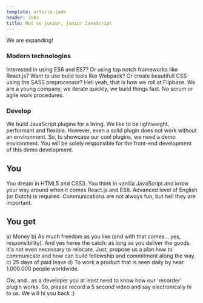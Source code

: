 ```yaml
---
template: article.jade
header: Jobs
title: Not so junior, junior JavaScript 
---
```


We are expanding!

### Modern technologies
Interested in using ES6 and ES7? Or using top notch frameworks like React.js? Want to use build tools like Webpack? Or create beautifull CSS using the SASS preprocessor? Hell yeah, that is how we roll at Flipbase. We are a young company, we iterate quickly, we build things fast. No scrum or agile work procedures.

### Develop 
We build JavaScript plugins for a living. We like to be lightweight, performant and flexible. However, even a solid plugin does not work without an environment. So, to showcase our cool plugins, we need a demo environment. You will be solely responsible for the front-end development of this demo development. 

## You
You dream in HTML5 and CSS3. You think in vanilla JavaScript and know your way around when it comes React.js and ES6. 
Advanced level of English (or Dutch) is required. Communications are not always fun, but hell they are important.

## You get
a) Money
b) As much freedom as you like (and with that comes... yes, responsibility). And yes heres the catch: as long as you deliver the goods. It's not even necessary to relocate. Just, propose us a plan how to communicate and how can build fellowship and commitment along the way.
c) 25 days of paid leave
d) To work a product that is seen daily by near 1.000.000 people worldwide. 

Ow, and.. as a developer you at least need to know how our 'recorder' plugin works. So, please record a 5 second video and say electronically hi to us. We will hi you back :)